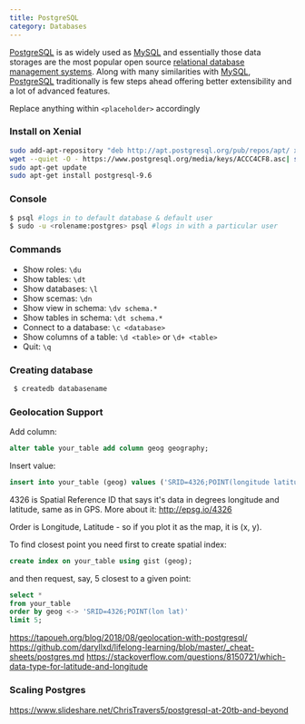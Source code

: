 ```yaml
---
title: PostgreSQL
category: Databases
---
```


[PostgreSQL](http://www.postgresql.org/) is as widely used as [MySQL](http://dev.mysql.com/) and essentially those data storages are the most popular open source [relational database management systems](https://en.wikipedia.org/wiki/Relational_database_management_system). Along with many similarities with [MySQL](http://dev.mysql.com/), [PostgreSQL](http://www.postgresql.org/) traditionally is few steps ahead offering better extensibility and a lot of advanced features.

Replace anything within `<placeholder>` accordingly

### Install on Xenial

```bash
sudo add-apt-repository "deb http://apt.postgresql.org/pub/repos/apt/ xenial-pgdg main"
wget --quiet -O - https://www.postgresql.org/media/keys/ACCC4CF8.asc| sudo apt-key add -
sudo apt-get update
sudo apt-get install postgresql-9.6
```


### Console

```bash
$ psql #logs in to default database & default user
$ sudo -u <rolename:postgres> psql #logs in with a particular user
```

### Commands

 * Show roles: `\du`
 * Show tables: `\dt`
 * Show databases: `\l`
 * Show scemas: `\dn`
 * Show view in schema: `\dv schema.*`
 * Show tables in schema: `\dt schema.*`
 * Connect to a database: `\c <database>`
 * Show columns of a table: `\d <table>` or `\d+ <table>`
 * Quit: `\q`

### Creating database

```bash
 $ createdb databasename
```


### Geolocation Support
Add column:
```sql
alter table your_table add column geog geography;
```

Insert value:
```sql
insert into your_table (geog) values ('SRID=4326;POINT(longitude latitude)');
```

4326 is Spatial Reference ID that says it's data in degrees longitude and latitude, same as in GPS. More about it: http://epsg.io/4326

Order is Longitude, Latitude - so if you plot it as the map, it is (x, y).

To find closest point you need first to create spatial index:

```sql
create index on your_table using gist (geog);
```

and then request, say, 5 closest to a given point:

```sql
select * 
from your_table 
order by geog <-> 'SRID=4326;POINT(lon lat)' 
limit 5;
```

https://tapoueh.org/blog/2018/08/geolocation-with-postgresql/
https://github.com/daryllxd/lifelong-learning/blob/master/_cheat-sheets/postgres.md
https://stackoverflow.com/questions/8150721/which-data-type-for-latitude-and-longitude



### Scaling Postgres
https://www.slideshare.net/ChrisTravers5/postgresql-at-20tb-and-beyond


